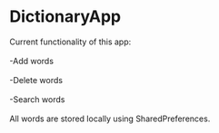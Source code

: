 # DictionaryApp
Current functionality of this app: <br />  
-Add words <br>  
-Delete words <br>  
-Search words <br>  
All words are stored locally using SharedPreferences.
